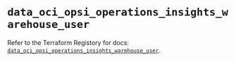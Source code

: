 # `data_oci_opsi_operations_insights_warehouse_user`

Refer to the Terraform Registory for docs: [`data_oci_opsi_operations_insights_warehouse_user`](https://registry.terraform.io/providers/oracle/oci/6.18.0/docs/data-sources/opsi_operations_insights_warehouse_user).
